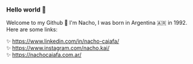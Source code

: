 ### Hello world 👋  
Welcome to my Github 🧙‍ I'm Nacho, I was born in Argentina 🇦🇷 in 1992. Here are some links:  
  
✨ https://www.linkedin.com/in/nacho-caiafa/  
✨ https://www.instagram.com/nacho.kai/  
✨ https://nachocaiafa.com.ar/  
 
